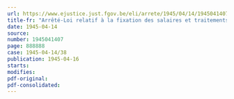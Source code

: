 ```yaml
---
url: https://www.ejustice.just.fgov.be/eli/arrete/1945/04/14/1945041407/justel
title-fr: "Arrêté-Loi relatif à la fixation des salaires et traitements"
date: 1945-04-14
source:
number: 1945041407
page: 888888
case: 1945-04-14/38
publication: 1945-04-16
starts:
modifies:
pdf-original:
pdf-consolidated:
---
```


